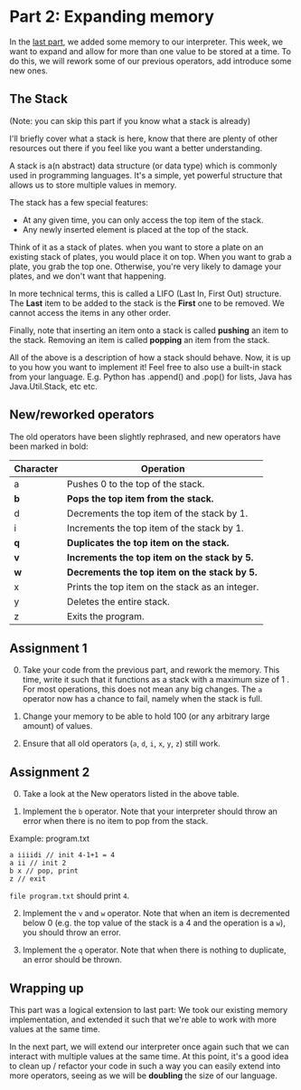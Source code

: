 # Part 2: Expanding memory

In the [last part](link-to-1.md), we added some memory to our interpreter. This week, we want to expand and allow for more than one value to be stored at a time.
To do this, we will rework some of our previous operators, add introduce some new ones.

## The Stack

(Note: you can skip this part if you know what a stack is already)

I'll briefly cover what a stack is here, know that there are plenty of other resources out there if you feel like you want a better understanding.

A stack is a(n abstract) data structure (or data type) which is commonly used in programming languages. It's a simple, yet powerful structure that allows us to store multiple values in memory.

The stack has a few special features:

- At any given time, you can only access the top item of the stack.
- Any newly inserted element is placed at the top of the stack.

Think of it as a stack of plates. when you want to store a plate on an existing stack of plates, you would place it on top. When you want to grab a plate, you grab the top one. Otherwise, you're very likely to damage your plates, and we don't want that happening.

In more technical terms, this is called a LIFO (Last In, First Out) structure. The **Last** item to be added to the stack is the **First** one to be removed. We cannot access the items in any other order.

Finally, note that inserting an item onto a stack is called **pushing** an item to the stack. Removing an item is called **popping** an item from the stack.

All of the above is a description of how a stack should behave. Now, it is up to you how you want to implement it! Feel free to also use a built-in stack from your language. E.g. Python has .append() and .pop() for lists, Java has Java.Util.Stack, etc etc.

## New/reworked operators

The old operators have been slightly rephrased, and new operators have been marked in bold:

| Character | Operation                                  |
|-----------|--------------------------------------------|
| a         | Pushes 0 to the top of the stack.          |
| **b**         | **Pops the top item from the stack.**          |
| d         | Decrements the top item of the stack by 1. |
| i         | Increments the top item of the stack by 1. |
| **q**         | **Duplicates the top item on the stack.**      |
| **v**         | **Increments the top item on the stack by 5.** |
| **w**         | **Decrements the top item on the stack by 5.** |
| x         | Prints the top item on the stack as an integer.   |
| y         | Deletes the entire stack.                  |
| z         | Exits the program.                         |


## Assignment 1

0. Take your code from the previous part, and rework the memory. This time, write it such that it functions as a stack with a maximum size of 1 . For most operations, this does not mean any big changes. The `a` operator now has a chance to fail, namely when the stack is full.

1. Change your memory to be able to hold 100 (or any arbitrary large amount) of values.

2. Ensure that all old operators (`a`, `d`, `i`, `x`, `y`, `z`) still work. 


## Assignment 2

0. Take a look at the New operators listed in the above table.

1. Implement the `b` operator. Note that your interpreter should throw an error when there is no item to pop from the stack.

Example: program.txt
```
a iiiidi // init 4-1+1 = 4
a ii // init 2
b x // pop, print
z // exit
```

`file program.txt` should print `4`.

2. Implement the `v` and `w` operator. Note that when an item is decremented below 0 (e.g. the top value of the stack is a 4 and the operation is a `w`), you should throw an error.

3. Implement the `q` operator. Note that when there is nothing to duplicate, an error should be thrown.


## Wrapping up

This part was a logical extension to last part: We took our existing memory implementation, and extended it such that we're able to work with more values at the same time.

In the next part, we will extend our interpreter once again such that we can interact with multiple values at the same time. At this point, it's a good idea to clean up / refactor your code in such a way you can easily extend into more operators, seeing as we will be **doubling** the size of our language. 

